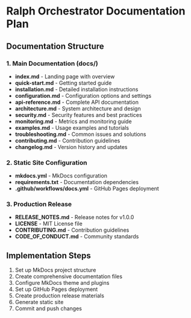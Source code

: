 # Ralph Orchestrator Documentation Plan

## Documentation Structure

### 1. Main Documentation (docs/)
- **index.md** - Landing page with overview
- **quick-start.md** - Getting started guide
- **installation.md** - Detailed installation instructions
- **configuration.md** - Configuration options and settings
- **api-reference.md** - Complete API documentation
- **architecture.md** - System architecture and design
- **security.md** - Security features and best practices
- **monitoring.md** - Metrics and monitoring guide
- **examples.md** - Usage examples and tutorials
- **troubleshooting.md** - Common issues and solutions
- **contributing.md** - Contribution guidelines
- **changelog.md** - Version history and updates

### 2. Static Site Configuration
- **mkdocs.yml** - MkDocs configuration
- **requirements.txt** - Documentation dependencies
- **.github/workflows/docs.yml** - GitHub Pages deployment

### 3. Production Release
- **RELEASE_NOTES.md** - Release notes for v1.0.0
- **LICENSE** - MIT License file
- **CONTRIBUTING.md** - Contribution guidelines
- **CODE_OF_CONDUCT.md** - Community standards

## Implementation Steps

1. Set up MkDocs project structure
2. Create comprehensive documentation files
3. Configure MkDocs theme and plugins
4. Set up GitHub Pages deployment
5. Create production release materials
6. Generate static site
7. Commit and push changes